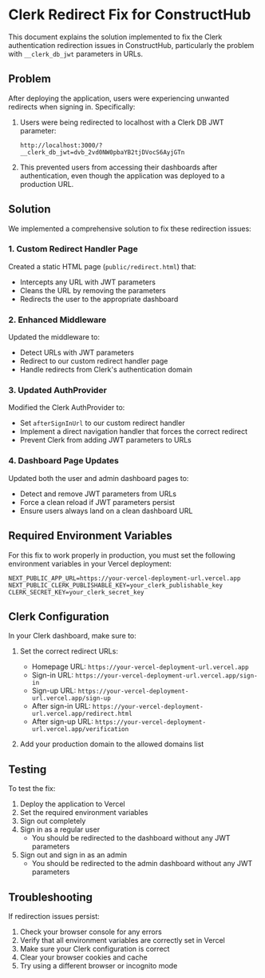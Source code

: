 # Clerk Redirect Fix for ConstructHub

This document explains the solution implemented to fix the Clerk authentication redirection issues in ConstructHub, particularly the problem with `__clerk_db_jwt` parameters in URLs.

## Problem

After deploying the application, users were experiencing unwanted redirects when signing in. Specifically:

1. Users were being redirected to localhost with a Clerk DB JWT parameter:
   ```
   http://localhost:3000/?__clerk_db_jwt=dvb_2vd0NW0pbaYB2tjDVocS6AyjGTn
   ```

2. This prevented users from accessing their dashboards after authentication, even though the application was deployed to a production URL.

## Solution

We implemented a comprehensive solution to fix these redirection issues:

### 1. Custom Redirect Handler Page

Created a static HTML page (`public/redirect.html`) that:
- Intercepts any URL with JWT parameters
- Cleans the URL by removing the parameters
- Redirects the user to the appropriate dashboard

### 2. Enhanced Middleware

Updated the middleware to:
- Detect URLs with JWT parameters
- Redirect to our custom redirect handler page
- Handle redirects from Clerk's authentication domain

### 3. Updated AuthProvider

Modified the Clerk AuthProvider to:
- Set `afterSignInUrl` to our custom redirect handler
- Implement a direct navigation handler that forces the correct redirect
- Prevent Clerk from adding JWT parameters to URLs

### 4. Dashboard Page Updates

Updated both the user and admin dashboard pages to:
- Detect and remove JWT parameters from URLs
- Force a clean reload if JWT parameters persist
- Ensure users always land on a clean dashboard URL

## Required Environment Variables

For this fix to work properly in production, you must set the following environment variables in your Vercel deployment:

```
NEXT_PUBLIC_APP_URL=https://your-vercel-deployment-url.vercel.app
NEXT_PUBLIC_CLERK_PUBLISHABLE_KEY=your_clerk_publishable_key
CLERK_SECRET_KEY=your_clerk_secret_key
```

## Clerk Configuration

In your Clerk dashboard, make sure to:

1. Set the correct redirect URLs:
   - Homepage URL: `https://your-vercel-deployment-url.vercel.app`
   - Sign-in URL: `https://your-vercel-deployment-url.vercel.app/sign-in`
   - Sign-up URL: `https://your-vercel-deployment-url.vercel.app/sign-up`
   - After sign-in URL: `https://your-vercel-deployment-url.vercel.app/redirect.html`
   - After sign-up URL: `https://your-vercel-deployment-url.vercel.app/verification`

2. Add your production domain to the allowed domains list

## Testing

To test the fix:

1. Deploy the application to Vercel
2. Set the required environment variables
3. Sign out completely
4. Sign in as a regular user
   - You should be redirected to the dashboard without any JWT parameters
5. Sign out and sign in as an admin
   - You should be redirected to the admin dashboard without any JWT parameters

## Troubleshooting

If redirection issues persist:

1. Check your browser console for any errors
2. Verify that all environment variables are correctly set in Vercel
3. Make sure your Clerk configuration is correct
4. Clear your browser cookies and cache
5. Try using a different browser or incognito mode
